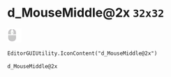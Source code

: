 # d_MouseMiddle@2x `32x32`
<img src="/img/d_MouseMiddle@2x.png" width=32 height=32>

``` CSharp
EditorGUIUtility.IconContent("d_MouseMiddle@2x")
```
```
d_MouseMiddle@2x
```
